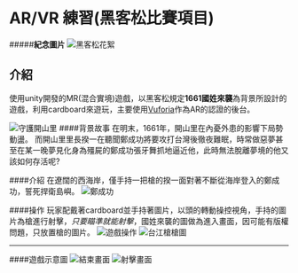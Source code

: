 # **AR/VR 練習(黑客松比賽項目)**
#####**紀念圖片**
![黑客松花絮](https://imgur.com/mlsH2iZ.jpg)
## 介紹
使用unity開發的MR(混合實境)遊戲，以黑客松規定**1661國姓來襲**為背景所設計的遊戲，利用cardboard來遊玩，主要使用[Vuforia](https://developer.vuforia.com/)作為AR的認證的後台。

![守護開山里](https://imgur.com/N8Ri4d4.jpg)
####背景故事
在明末，1661年，開山里在內憂外患的影響下局勢動盪。
而開山里里長揆一在聽聞鄭成功將要攻打台灣後徹夜難眠，時常做惡夢甚至在某一晚夢見化身為殭屍的鄭成功張牙舞抓地逼近他，此時無法脫離夢境的他又該如何存活呢?

####介紹
在遼闊的西海岸，僅手持一把槍的揆一面對著不斷從海岸登入的鄭成功，誓死捍衛島嶼。
![鄭成功](https://imgur.com/D5CSXN9.jpg)

####操作
玩家配戴著cardboard並手持著圖片，以頭的轉動操控視角，手持的圖片為槍進行射擊，*只要瞄準就能射擊*，國姓來襲的圖做為進入畫面，因可能有版權問題，只放置槍的圖片。
![遊戲操作](https://imgur.com/AYhWWrs.jpg)
![台江槍槍圖](https://imgur.com/BLBKQrh.jpg)

---
####遊戲示意圖
![結束畫面](https://imgur.com/tUn7Pw6.jpg)
![射擊畫面](https://imgur.com/fs4ijAC.jpg)